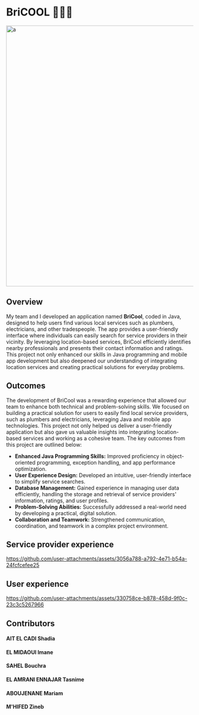 # BriCOOL 👩‍🔧👷

<img width="700" alt="a"  src="https://github.com/user-attachments/assets/810e0ac5-e453-4dc0-9607-6911bb52f5d2">

## Overview
My team and I developed an application named **BriCool**, coded in Java, designed to help users find various local services such as plumbers, electricians, and other tradespeople. The app provides a user-friendly interface where individuals can easily search for service providers in their vicinity. By leveraging location-based services, BriCool efficiently identifies nearby professionals and presents their contact information and ratings. This project not only enhanced our skills in Java programming and mobile app development but also deepened our understanding of integrating location services and creating practical solutions for everyday problems.

## Outcomes

The development of BriCool was a rewarding experience that allowed our team to enhance both technical and problem-solving skills. We focused on building a practical solution for users to easily find local service providers, such as plumbers and electricians, leveraging Java and mobile app technologies. This project not only helped us deliver a user-friendly application but also gave us valuable insights into integrating location-based services and working as a cohesive team. The key outcomes from this project are outlined below:
- **Enhanced Java Programming Skills:** Improved proficiency in object-oriented programming, exception handling, and app performance optimization.
- **User Experience Design:** Developed an intuitive, user-friendly interface to simplify service searches.
- **Database Management:** Gained experience in managing user data efficiently, handling the storage and retrieval of service providers' information, ratings, and user profiles.
- **Problem-Solving Abilities:** Successfully addressed a real-world need by developing a practical, digital solution.
- **Collaboration and Teamwork:** Strengthened communication, coordination, and teamwork in a complex project environment.

##  Service provider experience
https://github.com/user-attachments/assets/3056a788-a792-4e71-b54a-24fcfcefee25

## User experience
https://github.com/user-attachments/assets/330758ce-b878-458d-9f0c-23c3c5267966

## Contributors
#### AIT EL CADI Shadia
#### EL MIDAOUI Imane
#### SAHEL Bouchra
#### EL AMRANI ENNAJAR Tasnime
#### ABOUJENANE Mariam
#### M'HIFED Zineb

